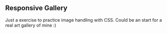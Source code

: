 ## Responsive Gallery
Just a exercise to practice image handling with CSS. Could be an start for a real art gallery of mine :) 